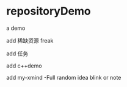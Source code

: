 # repositoryDemo
a demo

add 稀缺资源 freak

add 任务

add c++demo

add my-xmind -Full random idea blink or note
